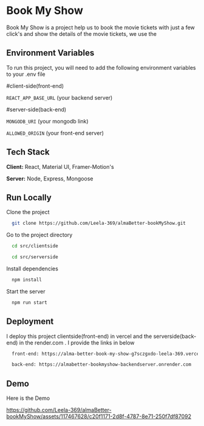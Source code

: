 
# Book My Show
Book My Show is a project help us to book the movie tickets with just a few click's and show the details of the movie tickets, we use the 


## Environment Variables

To run this project, you will need to add the following environment variables to your .env file

#client-side(front-end)

`REACT_APP_BASE_URL` (your backend server)

#server-side(back-end)

`MONGODB_URI` (your mongodb link)

`ALLOWED_ORIGIN` (your front-end server)


## Tech Stack

**Client:** React, Material UI, Framer-Motion's

**Server:** Node, Express, Mongoose


## Run Locally

Clone the project

```bash
  git clone https://github.com/Leela-369/almaBetter-bookMyShow.git
```

Go to the project directory

```bash
  cd src/clientside

  cd src/serverside
```

Install dependencies

```bash
  npm install
```

Start the server

```bash
  npm run start
```


## Deployment

I deploy this project clientside(front-end) in vercel and the serverside(back-end) in the render.com . I provide the links in below

```bash
  front-end: https://alma-better-book-my-show-g7sczgxdo-leela-369.vercel.app/

  back-end: https://almabetter-bookmyshow-backendserver.onrender.com
```


## Demo

Here is the Demo

https://github.com/Leela-369/almaBetter-bookMyShow/assets/117467628/c20f1171-2d8f-4787-8e71-250f7df87092

